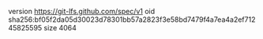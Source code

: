 version https://git-lfs.github.com/spec/v1
oid sha256:bf05f2da05d30023d78301bb57a2823f3e58bd7479f4a7ea4a2ef71245825595
size 4064
